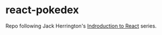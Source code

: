 # react-pokedex

Repo following Jack Herrington's [Indroduction to React](https://www.youtube.com/playlist?list=PLNqp92_EXZBKa1U7JbgUwBnDk3XzYDvXe) series.
